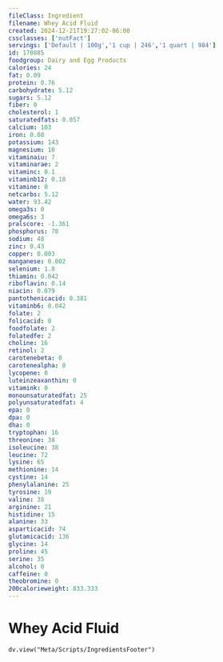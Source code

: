 ```yaml
---
fileClass: Ingredient
filename: Whey Acid Fluid
created: 2024-12-21T19:27:02-06:00
cssclasses: ['nutFact']
servings: ['Default | 100g','1 cup | 246','1 quart | 984']
id: 170885
foodgroup: Dairy and Egg Products
calories: 24
fat: 0.09
protein: 0.76
carbohydrate: 5.12
sugars: 5.12
fiber: 0
cholesterol: 1
saturatedfats: 0.057
calcium: 103
iron: 0.08
potassium: 143
magnesium: 10
vitaminaiu: 7
vitaminarae: 2
vitaminc: 0.1
vitaminb12: 0.18
vitamine: 0
netcarbs: 5.12
water: 93.42
omega3s: 0
omega6s: 3
pralscore: -1.361
phosphorus: 78
sodium: 48
zinc: 0.43
copper: 0.003
manganese: 0.002
selenium: 1.8
thiamin: 0.042
riboflavin: 0.14
niacin: 0.079
pantothenicacid: 0.381
vitaminb6: 0.042
folate: 2
folicacid: 0
foodfolate: 2
folatedfe: 2
choline: 16
retinol: 2
carotenebeta: 0
carotenealpha: 0
lycopene: 0
luteinzeaxanthin: 0
vitamink: 0
monounsaturatedfat: 25
polyunsaturatedfat: 4
epa: 0
dpa: 0
dha: 0
tryptophan: 16
threonine: 38
isoleucine: 38
leucine: 72
lysine: 65
methionine: 14
cystine: 14
phenylalanine: 25
tyrosine: 19
valine: 38
arginine: 21
histidine: 15
alanine: 33
asparticacid: 74
glutamicacid: 136
glycine: 14
proline: 45
serine: 35
alcohol: 0
caffeine: 0
theobromine: 0
200calorieweight: 833.333
---
```


# Whey Acid Fluid

```dataviewjs
dv.view("Meta/Scripts/IngredientsFooter")
```